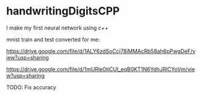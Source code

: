 # handwritingDigitsCPP
I make my first neural network using c++

mnist train and test converted for me:

https://drive.google.com/file/d/1ALY6zdSoCcj78iMMAcRb58ah6pPwgDeF/view?usp=sharing

https://drive.google.com/file/d/1mURle0tjCUI_eqB0KT1N6YdhJRlCYoVm/view?usp=sharing

TODO: Fix accuracy
